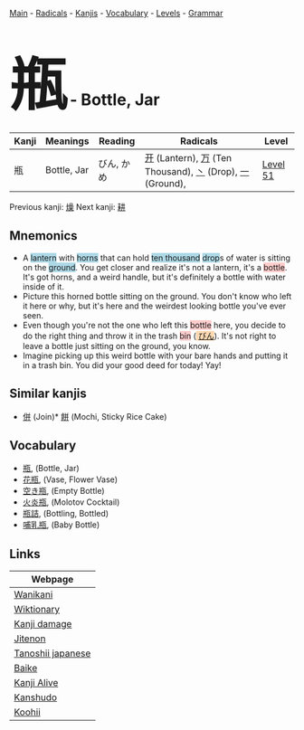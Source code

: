 <style> bigfont {font-size: 100px}</style>
[Main](../README.md) -
[Radicals](../radicals.md) -
[Kanjis](../kanjis.md) -
[Vocabulary](../vocabulary.md) -
[Levels](../levels.md) -
[Grammar](../grammar.md)
# <bigfont> 瓶</bigfont> - Bottle, Jar 

| Kanji | Meanings | Reading | Radicals | Level |
| --- | --- | --- | --- | --- |
| 瓶 | Bottle, Jar | びん, かめ | [开](../radicals/开.md) (Lantern), [万](../radicals/万.md) (Ten Thousand), [丶](../radicals/丶.md) (Drop), [一](../radicals/一.md) (Ground),  | [Level 51](../levels/wk_level51.md) |

Previous kanji: [燥](燥.md) Next kanji: [耕](耕.md) 

## Mnemonics
 * A <span style="background-color:#ADD8E6"> lantern</span> with <span style="background-color:#ADD8E6"> horns</span> that can hold <span style="background-color:#ADD8E6"> ten thousand</span> <span style="background-color:#ADD8E6"> drop</span>s of water is sitting on the <span style="background-color:#ADD8E6"> ground</span>. You get closer and realize it's not a lantern, it's a <span style="background-color:#ffcccb"> bottle</span>. It's got horns, and a weird handle, but it's definitely a bottle with water inside of it.
* Picture this horned bottle sitting on the ground. You don't know who left it here or why, but it's here and the weirdest looking bottle you've ever seen.
* Even though you're not the one who left this <span style="background-color:#ffcccb"> bottle</span> here, you decide to do the right thing and throw it in the trash <span style="background-color:#ffcccb"> bin</span> (<span style="background-color:#fed8b1"> [びん](https://jisho.org/search/びん)</span>). It's not right to leave a bottle just sitting on the ground, you know.
* Imagine picking up this weird bottle with your bare hands and putting it in a trash bin. You did your good deed for today! Yay!


## Similar kanjis
 * [併](併.md) (Join)* [餅](餅.md) (Mochi, Sticky Rice Cake)


## Vocabulary
 * [瓶](../vocabulary/瓶.md), (Bottle, Jar)
* [花瓶](../vocabulary/瓶.md), (Vase, Flower Vase)
* [空き瓶](../vocabulary/瓶.md), (Empty Bottle)
* [火炎瓶](../vocabulary/瓶.md), (Molotov Cocktail)
* [瓶詰](../vocabulary/瓶.md), (Bottling, Bottled)
* [哺乳瓶](../vocabulary/瓶.md), (Baby Bottle)



## Links 

| Webpage |
| --- |
| [Wanikani          ](https://www.wanikani.com/kanji/瓶) |
| [Wiktionary        ](https://en.wiktionary.org/wiki/瓶) |
| [Kanji damage      ](http://www.kanjidamage.com/kanji/search?utf8=✓&q=瓶) |
| [Jitenon           ](https://jitenon.com/kanji/瓶) |
| [Tanoshii japanese ](https://www.tanoshiijapanese.com/dictionary/kanji.cfm?k=瓶) |
| [Baike             ](https://baike.baidu.com/item/瓶) |
| [Kanji Alive       ](https://app.kanjialive.com/瓶) |
| [Kanshudo          ](https://www.kanshudo.com/searchmn?q=瓶) |
| [Koohii            ](https://kanji.koohii.com/study/kanji/瓶) |
